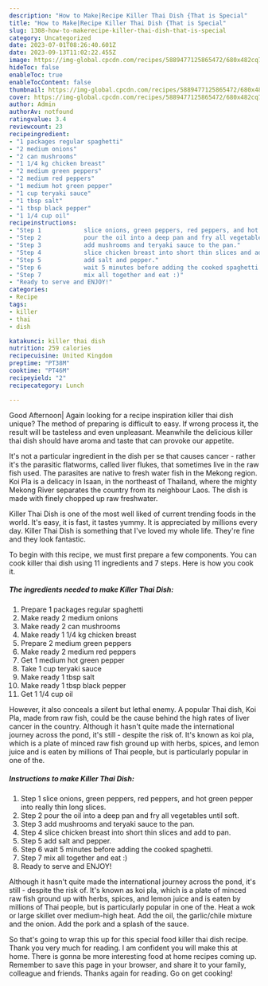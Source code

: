 ```yaml
---
description: "How to Make|Recipe Killer Thai Dish {That is Special"
title: "How to Make|Recipe Killer Thai Dish {That is Special"
slug: 1308-how-to-makerecipe-killer-thai-dish-that-is-special
category: Uncategorized
date: 2023-07-01T08:26:40.601Z
date: 2023-09-13T11:02:22.455Z
image: https://img-global.cpcdn.com/recipes/5889477125865472/680x482cq70/killer-thai-dish-recipe-main-photo.jpg
hideToc: false
enableToc: true
enableTocContent: false
thumbnail: https://img-global.cpcdn.com/recipes/5889477125865472/680x482cq70/killer-thai-dish-recipe-main-photo.jpg
cover: https://img-global.cpcdn.com/recipes/5889477125865472/680x482cq70/killer-thai-dish-recipe-main-photo.jpg
author: Admin
authorAv: notfound
ratingvalue: 3.4
reviewcount: 23
recipeingredient:
- "1 packages regular spaghetti"
- "2 medium onions"
- "2 can mushrooms"
- "1 1/4 kg chicken breast"
- "2 medium green peppers"
- "2 medium red peppers"
- "1 medium hot green pepper"
- "1 cup teryaki sauce"
- "1 tbsp salt"
- "1 tbsp black pepper"
- "1 1/4 cup oil"
recipeinstructions:
- "Step 1            slice onions, green peppers, red peppers, and hot green pepper into really thin long slices."
- "Step 2            pour the oil into a deep pan and fry all vegetables until soft."
- "Step 3            add mushrooms and teryaki sauce to the pan."
- "Step 4            slice chicken breast into short thin slices and add to pan."
- "Step 5            add salt and pepper."
- "Step 6            wait 5 minutes before adding the cooked spaghetti."
- "Step 7            mix all together and eat :)"
- "Ready to serve and ENJOY!"
categories:
- Recipe
tags:
- killer
- thai
- dish

katakunci: killer thai dish 
nutrition: 259 calories
recipecuisine: United Kingdom
preptime: "PT38M"
cooktime: "PT46M"
recipeyield: "2"
recipecategory: Lunch

---
```



Good Afternoon| Again looking for a recipe inspiration killer thai dish unique? The method of preparing is difficult to easy. If wrong process it, the result will be tasteless and even unpleasant. Meanwhile the delicious killer thai dish should have aroma and taste that can provoke our appetite.





It&#39;s not a particular ingredient in the dish per se that causes cancer - rather it&#39;s the parasitic flatworms, called liver flukes, that sometimes live in the raw fish used. The parasites are native to fresh water fish in the Mekong region. Koi Pla is a delicacy in Isaan, in the northeast of Thailand, where the mighty Mekong River separates the country from its neighbour Laos. The dish is made with finely chopped up raw freshwater.

Killer Thai Dish is one of the most well liked of current trending foods in the world. It's easy, it is fast, it tastes yummy. It is appreciated by millions every day. Killer Thai Dish is something that I've loved my whole life. They're fine and they look fantastic.


To begin with this recipe, we must first prepare a few components. You can cook killer thai dish using 11 ingredients and 7 steps. Here is how you cook it.

<!--inarticleads1-->

##### The ingredients needed to make Killer Thai Dish:

1. Prepare 1 packages regular spaghetti
1. Make ready 2 medium onions
1. Make ready 2 can mushrooms
1. Make ready 1 1/4 kg chicken breast
1. Prepare 2 medium green peppers
1. Make ready 2 medium red peppers
1. Get 1 medium hot green pepper
1. Take 1 cup teryaki sauce
1. Make ready 1 tbsp salt
1. Make ready 1 tbsp black pepper
1. Get 1 1/4 cup oil


However, it also conceals a silent but lethal enemy. A popular Thai dish, Koi Pla, made from raw fish, could be the cause behind the high rates of liver cancer in the country. Although it hasn&#39;t quite made the international journey across the pond, it&#39;s still - despite the risk of. It&#39;s known as koi pla, which is a plate of minced raw fish ground up with herbs, spices, and lemon juice and is eaten by millions of Thai people, but is particularly popular in one of the. 

<!--inarticleads2-->

##### Instructions to make Killer Thai Dish:

1. Step 1            slice onions, green peppers, red peppers, and hot green pepper into really thin long slices.
1. Step 2            pour the oil into a deep pan and fry all vegetables until soft.
1. Step 3            add mushrooms and teryaki sauce to the pan.
1. Step 4            slice chicken breast into short thin slices and add to pan.
1. Step 5            add salt and pepper.
1. Step 6            wait 5 minutes before adding the cooked spaghetti.
1. Step 7            mix all together and eat :)
1. Ready to serve and ENJOY!

Although it hasn&#39;t quite made the international journey across the pond, it&#39;s still - despite the risk of. It&#39;s known as koi pla, which is a plate of minced raw fish ground up with herbs, spices, and lemon juice and is eaten by millions of Thai people, but is particularly popular in one of the. Heat a wok or large skillet over medium-high heat. Add the oil, the garlic/chile mixture and the onion. Add the pork and a splash of the sauce. 

So that's going to wrap this up for this special food killer thai dish recipe. Thank you very much for reading. I am confident you will make this at home. There is gonna be more interesting food at home recipes coming up. Remember to save this page in your browser, and share it to your family, colleague and friends. Thanks again for reading. Go on get cooking!
